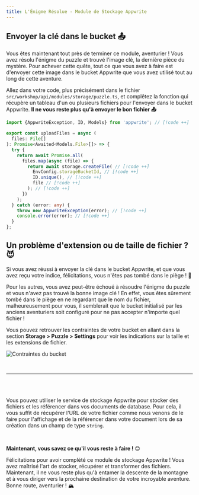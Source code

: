 ```yaml
---
title: L'Énigme Résolue - Module de Stockage Appwrite
---
```


<Documentation link="https://appwrite.io/docs/products/storage/quick-start#create-file"></Documentation>

<Hero
title="Énigme Résolue 🧩"
image="/assets/workshop/storage/mountains-end.jpeg"
description="Félicitations, aventurier ! Vous avez surement résolu l'énigme du puzzle et trouvé l'image qui vous servira
de clé ! Maintenant, il vous suffit de l'envoyer dans le bucket Appwrite pour terminer ce module. Vous êtes sur le point
de conclure votre aventure dans l'univers du stockage Appwrite. Continuez et rejoignez la prochaine destination ! 🚀"
/>

## Envoyer la clé dans le bucket 📤

Vous êtes maintenant tout près de terminer ce module, aventurier ! Vous avez résolu l'énigme du puzzle et trouvé l'image
clé, la dernière pièce du mystère. Pour achever cette quête, tout ce que vous avez à faire est d'envoyer cette
image dans le bucket Appwrite que vous avez utilisé tout au long de cette aventure.

Allez dans votre code, plus précisément dans le fichier `src/workshop/api/modules/storage/puzzle.ts`, et complêtez la
fonction qui récupère un tableau d'un ou plusieurs fichiers pour l'envoyer dans le bucket Appwrite. **Il ne vous reste
plus qu'à envoyer le bon fichier 📤**

<Solution>

```ts
import {AppwriteException, ID, Models} from 'appwrite'; // [!code ++]

export const uploadFiles = async (
  files: File[]
): Promise<Awaited<Models.File>[]> => {
  try {
    return await Promise.all(
      files.map(async (file) => {
        return await storage.createFile( // [!code ++]
          EnvConfig.storageBucketId, // [!code ++]
          ID.unique(), // [!code ++]
          file // [!code ++]
        ); // [!code ++]
      })
    );
  } catch (error: any) {
    throw new AppwriteException(error); // [!code ++]
    console.error(error); // [!code ++]
  }
};
```

</Solution>

## Un problème d'extension ou de taille de fichier ? 😈

Si vous avez réussi à envoyer la clé dans le bucket Appwrite, et que vous avez reçu votre indice, félicitations, vous
n'êtes pas tombé dans le piège ! 🎉

Pour les autres, vous avez peut-être échoué à résoudre l'énigme du puzzle et vous n'avez pas trouvé la bonne image clé !
En effet, vous êtes sûrement tombé dans le piège en ne regardant que le nom du fichier, malheureusement pour vous, il
semblerait que le bucket initialisé par les anciens aventuriers soit configuré pour ne pas accepter n'importe quel
fichier !

Vous pouvez retrouver les contraintes de votre bucket en allant dans la section **Storage > Puzzle > Settings** pour
voir les indications sur la taille et les extensions de fichier.

<Image src="/assets/workshop/storage/ext-size.png" alt="Contraintes du bucket"></Image>

<br/>

---
<br/>

<InfoBonus title="Référencer un fichier du storage dans un document de database ?">
<br/>

Vous pouvez utiliser le service de stockage Appwrite pour stocker des fichiers et les référencer dans vos documents de
database. Pour cela, il vous suffit de récupérer l'URL de votre fichier comme nous venons de le faire pour l'affichage
et de la référencer dans votre document lors de sa création dans un champ de type `string`.

</InfoBonus>

<br/>

**Maintenant, vous savez ce qu'il vous reste à faire !** 😊

Félicitations pour avoir complété ce module de stockage Appwrite ! Vous avez maîtrisé l'art de stocker, récupérer et
transformer des fichiers. Maintenant, il ne vous reste plus qu'à entamer la descente de la montagne et à vous diriger
vers la prochaine destination de votre incroyable aventure. Bonne route, aventurier ! 🏔️
